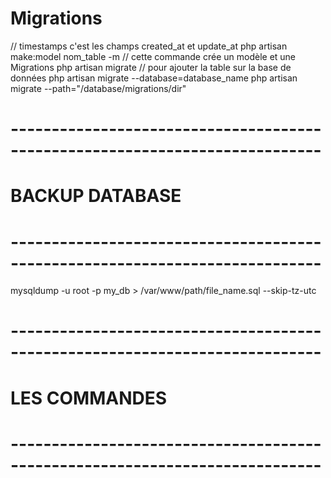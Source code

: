 # Migrations
// timestamps c'est les champs created_at et update_at
php artisan make:model nom_table -m // cette commande crée un modèle et une Migrations
php artisan migrate // pour ajouter la table sur la base de données
php artisan migrate --database=database_name
php artisan migrate --path="/database/migrations/dir"
# ---------------------------------------------------------------------------- #
#                                BACKUP DATABASE                               #
# ---------------------------------------------------------------------------- #
mysqldump -u root -p my_db > /var/www/path/file_name.sql --skip-tz-utc
# ---------------------------------------------------------------------------- #
#                                 LES COMMANDES                                #
# ---------------------------------------------------------------------------- #